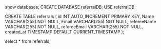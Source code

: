
show databases;
CREATE DATABASE referralDB;
USE referralDB;

CREATE TABLE referrals (
    id INT AUTO_INCREMENT PRIMARY KEY,
    Name VARCHAR(255) NOT NULL,
    Email VARCHAR(255) NOT NULL,
    refereeName VARCHAR(255) NOT NULL,
    refereeEmail VARCHAR(255) NOT NULL,
    created_at TIMESTAMP DEFAULT CURRENT_TIMESTAMP
);

select * from referrals;
